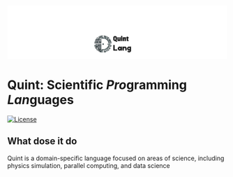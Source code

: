 <img src="doc/img/Logo.png">

# Quint: Scientific *Pro*gramming *Lan*guages
[![License](https://img.shields.io/npm/l/mithril.svg)](https://mit-license.org/)

## What dose it do
Quint is a domain-specific language focused on areas of science, including physics simulation, parallel computing, and data science